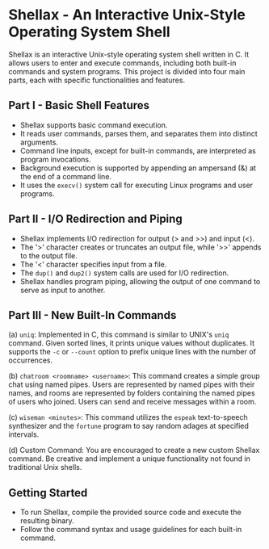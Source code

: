 # Shellax - An Interactive Unix-Style Operating System Shell

Shellax is an interactive Unix-style operating system shell written in C. It allows users to enter and execute commands, including both built-in commands and system programs. This project is divided into four main parts, each with specific functionalities and features.

## Part I - Basic Shell Features 
- Shellax supports basic command execution.
- It reads user commands, parses them, and separates them into distinct arguments.
- Command line inputs, except for built-in commands, are interpreted as program invocations.
- Background execution is supported by appending an ampersand (&) at the end of a command line.
- It uses the `execv()` system call for executing Linux programs and user programs.

## Part II - I/O Redirection and Piping
- Shellax implements I/O redirection for output (> and >>) and input (<).
- The '>' character creates or truncates an output file, while '>>' appends to the output file.
- The '<' character specifies input from a file.
- The `dup()` and `dup2()` system calls are used for I/O redirection.
- Shellax handles program piping, allowing the output of one command to serve as input to another.

## Part III - New Built-In Commands 
(a) `uniq`: Implemented in C, this command is similar to UNIX's `uniq` command. Given sorted lines, it prints unique values without duplicates. It supports the `-c` or `--count` option to prefix unique lines with the number of occurrences.

(b) `chatroom <roomname> <username>`: This command creates a simple group chat using named pipes. Users are represented by named pipes with their names, and rooms are represented by folders containing the named pipes of users who joined. Users can send and receive messages within a room.

(c) `wiseman <minutes>`: This command utilizes the `espeak` text-to-speech synthesizer and the `fortune` program to say random adages at specified intervals.

(d) Custom Command: You are encouraged to create a new custom Shellax command. Be creative and implement a unique functionality not found in traditional Unix shells.

## Getting Started
- To run Shellax, compile the provided source code and execute the resulting binary.
- Follow the command syntax and usage guidelines for each built-in command.

